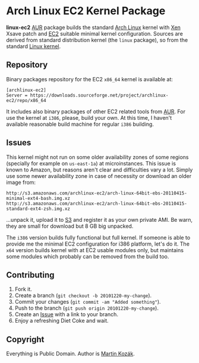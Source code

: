 Arch Linux EC2 Kernel Package
=============================

**linux-ec2** [AUR][1] package builds the standard [Arch Linux][2] kernel
with [Xen][3] Xsave patch and [EC2][4] suitable minimal kernel configuration. 
Sources are derived from standard distribution kernel (the `linux` package), 
so from the standard [Linux kernel][5].

Repository
----------
Binary packages repository for the EC2 `x86_64` kernel is available at:

    [archlinux-ec2]
    Server = https://downloads.sourceforge.net/project/archlinux-ec2/repo/x86_64
    
It includes also binary packages of other EC2 related tools from [AUR][1].
For use the kernel at `i386`, please, build your own. At this time, 
I haven't available reasonable build machine for regular `i386` building.
 

Issues
------
This kernel might not run on some older availability zones of some 
regions (specially for example on `us-east-1a`) at microinstances. 
This issue is known to Amazon, but reasons aren't clear and difficulties
vary a lot. Simply use some newer availability zone in case of 
necessity or download an older image from:

    http://s3.amazonaws.com/archlinux-ec2/arch-linux-64bit-ebs-20110415-minimal-ext4-bash.img.xz
    http://s3.amazonaws.com/archlinux-ec2/arch-linux-64bit-ebs-20110415-standard-ext4-zsh.img.xz

...unpack it, upload it to [S3][6] and register it as your own 
private AMI. Be warn, they are small for download but 8 GB big unpacked.

The `i386` version builds fully functional but full kernel. If someone is 
able to provide me the minimal EC2 configuration for i386 platform, let's 
do it. The `x64` version builds kernel with at EC2 usable modules only,
but maintains some modules which probably can be removed from the build too.


Contributing
------------

1. Fork it.
2. Create a branch (`git checkout -b 20101220-my-change`).
3. Commit your changes (`git commit -am "Added something"`).
4. Push to the branch (`git push origin 20101220-my-change`).
5. Create an [Issue][9] with a link to your branch.
6. Enjoy a refreshing Diet Coke and wait.


Copyright
---------

Everything is Public Domain. Author is [Martin Kozák][10].

[1]: http://aur.archlinux.org/
[2]: http://www.archlinux.org/
[3]: http://xen.org/
[4]: http://aws.amazon.com/ec2/
[5]: http://www.kernel.org/
[6]: http://aws.amazon.com/s3/
[9]: http://github.com/martinkozak/linux-ec2/issues
[10]: http://www.martinkozak.net/
